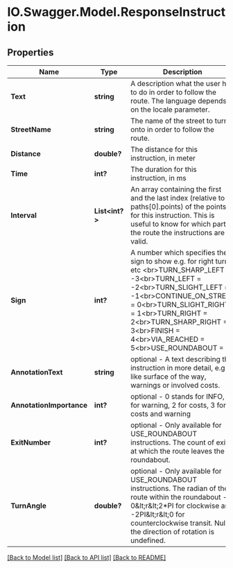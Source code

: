 # IO.Swagger.Model.ResponseInstruction
## Properties

Name | Type | Description | Notes
------------ | ------------- | ------------- | -------------
**Text** | **string** | A description what the user has to do in order to follow the route. The language depends on the locale parameter. | [optional] 
**StreetName** | **string** | The name of the street to turn onto in order to follow the route. | [optional] 
**Distance** | **double?** | The distance for this instruction, in meter | [optional] 
**Time** | **int?** | The duration for this instruction, in ms | [optional] 
**Interval** | **List&lt;int?&gt;** | An array containing the first and the last index (relative to paths[0].points) of the points for this instruction. This is useful to know for which part of the route the instructions are valid. | [optional] 
**Sign** | **int?** | A number which specifies the sign to show e.g. for right turn etc &lt;br&gt;TURN_SHARP_LEFT &#x3D; -3&lt;br&gt;TURN_LEFT &#x3D; -2&lt;br&gt;TURN_SLIGHT_LEFT &#x3D; -1&lt;br&gt;CONTINUE_ON_STREET &#x3D; 0&lt;br&gt;TURN_SLIGHT_RIGHT &#x3D; 1&lt;br&gt;TURN_RIGHT &#x3D; 2&lt;br&gt;TURN_SHARP_RIGHT &#x3D; 3&lt;br&gt;FINISH &#x3D; 4&lt;br&gt;VIA_REACHED &#x3D; 5&lt;br&gt;USE_ROUNDABOUT &#x3D; 6 | [optional] 
**AnnotationText** | **string** | optional - A text describing the instruction in more detail, e.g. like surface of the way, warnings or involved costs. | [optional] 
**AnnotationImportance** | **int?** | optional - 0 stands for INFO, 1 for warning, 2 for costs, 3 for costs and warning | [optional] 
**ExitNumber** | **int?** | optional - Only available for USE_ROUNDABOUT instructions. The count of exits at which the route leaves the roundabout. | [optional] 
**TurnAngle** | **double?** | optional - Only available for USE_ROUNDABOUT instructions. The radian of the route within the roundabout - 0&amp;lt;r&amp;lt;2*PI for clockwise and -2PI&amp;lt;r&amp;lt;0 for counterclockwise transit. Null if the direction of rotation is undefined. | [optional] 

[[Back to Model list]](../README.md#documentation-for-models) [[Back to API list]](../README.md#documentation-for-api-endpoints) [[Back to README]](../README.md)

